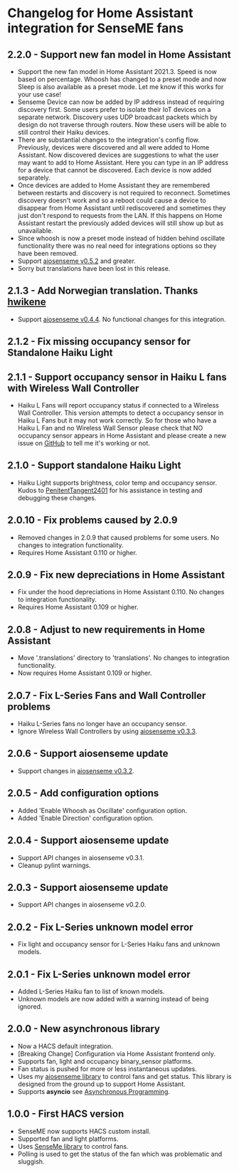 # Changelog for Home Assistant integration for SenseME fans

## 2.2.0 - Support new fan model in Home Assistant

* Support the new fan model in Home Assistant 2021.3. Speed is now based on percentage. Whoosh has changed to a preset mode and now Sleep is also available as a preset mode. Let me know if this works for your use case!
* Senseme Device can now be added by IP address instead of requiring discovery first. Some users prefer to isolate their IoT devices on a separate network. Discovery uses UDP broadcast packets which by design do not traverse through routers. Now these users will be able to still control their Haiku devices.
* There are substantial changes to the integration's config flow. Previously, devices were discovered and all were added to Home Assistant. Now discovered devices are suggestions to what the user may want to add to Home Assistant. Here you can type in an IP address for a device that cannot be discovered. Each device is now added separately.
* Once devices are added to Home Assistant they are remembered between restarts and discovery is not required to reconnect. Sometimes discovery doesn't work and so a reboot could cause a device to disappear from Home Assistant until rediscovered and sometimes they just don't respond to requests from the LAN. If this happens on Home Assistant restart the previously added devices will still show up but as unavailable.
* Since whoosh is now a preset mode instead of hidden behind oscillate functionality there was no real need for integrations options so they have been removed.
* Support [aiosenseme v0.5.2](https://pypi.org/project/aiosenseme/) and greater.
* Sorry but translations have been lost in this release.

## 2.1.3 - Add Norwegian translation. Thanks [hwikene](https://github.com/hwikene)

* Support [aiosenseme v0.4.4](https://pypi.org/project/aiosenseme/0.4.4/). No functional changes for this integration.

## 2.1.2 - Fix missing occupancy sensor for Standalone Haiku Light

## 2.1.1 - Support occupancy sensor in Haiku L fans with Wireless Wall Controller

* Haiku L Fans will report occupancy status if connected to a Wireless Wall Controller. This version attempts to detect a occupancy sensor in Haiku L Fans but it may not work correctly. So for those who have a Haiku L Fan and no Wireless Wall Sensor please check that NO occupancy sensor appears in Home Assistant and please create a new issue on [GitHub](https://github.com/mikelawrence/senseme-hacs/issues) to tell me it's working or not.

## 2.1.0 - Support standalone Haiku Light

* Haiku Light supports brightness, color temp and occupancy sensor. Kudos to [PenitentTangent2401](https://github.com/mikelawrence/senseme-hacs/issues/7) for his assistance in testing and debugging these changes.

## 2.0.10 - Fix problems caused by 2.0.9

* Removed changes in 2.0.9 that caused problems for some users. No changes to integration functionality.
* Requires Home Assistant 0.110 or higher.

## 2.0.9 - Fix new depreciations in Home Assistant

* Fix under the hood depreciations in Home Assistant 0.110. No changes to integration functionality.
* Requires Home Assistant 0.109 or higher.

## 2.0.8 - Adjust to new requirements in Home Assistant

* Move '.translations' directory to 'translations'. No changes to integration functionality.
* Now requires Home Assistant 0.109 or higher.

## 2.0.7 - Fix L-Series Fans and Wall Controller problems

* Haiku L-Series fans no longer have an occupancy sensor.
* Ignore Wireless Wall Controllers by using [aiosenseme v0.3.3](https://pypi.org/project/aiosenseme/0.3.3/).

## 2.0.6 - Support aiosenseme update

* Support changes in [aiosenseme v0.3.2](https://pypi.org/project/aiosenseme/0.3.2/).

## 2.0.5 - Add configuration options

* Added 'Enable Whoosh as Oscillate' configuration option.
* Added 'Enable Direction' configuration option.

## 2.0.4 - Support aiosenseme update

* Support API changes in aiosenseme v0.3.1.
* Cleanup pylint warnings.

## 2.0.3 - Support aiosenseme update

* Support API changes in aiosenseme v0.2.0.

## 2.0.2 - Fix L-Series unknown model error

* Fix light and occupancy sensor for L-Series Haiku fans and unknown models.

## 2.0.1 - Fix L-Series unknown model error

* Added L-Series Haiku fan to list of known models.
* Unknown models are now added with a warning instead of being ignored.

## 2.0.0 - New asynchronous library

* Now a HACS default integration.
* [Breaking Change] Configuration via Home Assistant frontend only.
* Supports fan, light and occupancy binary_sensor platforms.
* Fan status is pushed for more or less instantaneous updates.
* Uses my [aiosenseme library](https://pypi.org/project/aiosenseme/) to control fans and get status. This library is designed from the ground up to support Home Assistant.
* Supports **asyncio** see [Asynchronous Programming](https://developers.home-assistant.io/docs/asyncio_index).

## 1.0.0 - First HACS version

* SenseME now supports HACS custom install.
* Supported fan and light platforms.
* Uses [SenseMe library](https://pypi.org/project/SenseMe/) to control fans.
* Polling is used to get the status of the fan which was problematic and sluggish.

